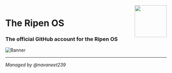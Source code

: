 <img align="right" width="100" height="100" src="https://user-images.githubusercontent.com/120778877/208236558-d10a42f3-dc7f-4ddf-a2fc-ffc0649d44f1.png">

# The Ripen OS
### The official GitHub account for the Ripen OS

![Banner](https://user-images.githubusercontent.com/120778877/208244055-19fe804e-9952-453c-b3aa-b4ff385079ae.png)

<hr>

*Managed by @navaneet239*
